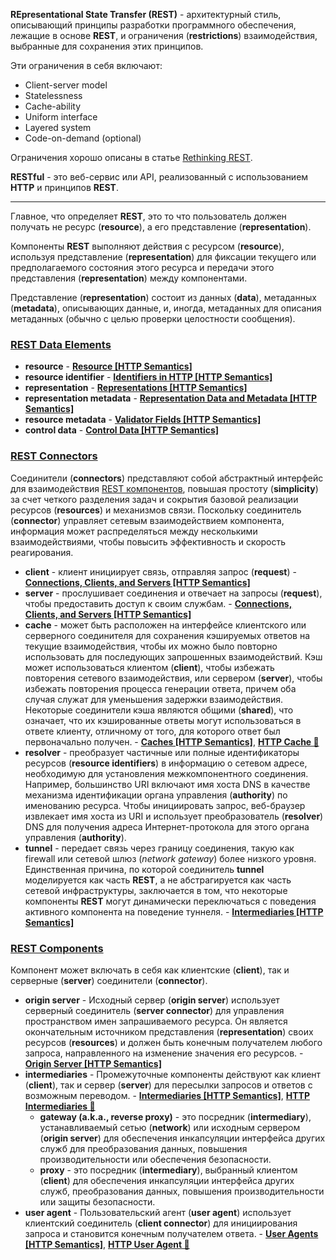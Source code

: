 **REpresentational State Transfer (REST)** - архитектурный стиль, описывающий принципы разработки программного обеспечения, лежащие в основе **REST**, и ограничения (**restrictions**) взаимодействия, выбранные для сохранения этих принципов.

Эти ограничения в себя включают:

- Client-server model
- Statelessness
- Cache-ability
- Uniform interface
- Layered system
- Code-on-demand (optional)

Ограничения хорошо описаны в статье [Rethinking REST](https://kieranpotts.com/rethinking-rest#_the_rest_constraints).

**RESTful** - это веб-сервис или API, реализованный с использованием **HTTP** и принципов **REST**.

___

Главное, что определяет **REST**, это то что пользователь должен получать не ресурс (**resource**), а его представление (**representation**).

Компоненты **REST** выполняют действия с ресурсом (**resource**), используя представление (**representation**) для фиксации текущего или предполагаемого состояния этого ресурса и передачи этого представления (**representation**) между компонентами.

Представление (**representation**) состоит из данных (**data**), метаданных (**metadata**), описывающих данные, и, иногда, метаданных для описания метаданных (обычно с целью проверки целостности сообщения).

### [REST Data Elements](https://ics.uci.edu/~fielding/pubs/dissertation/rest_arch_style.htm#tab_5_1)

- **resource** - [**Resource [HTTP Semantics]**](https://www.rfc-editor.org/rfc/rfc9110#section-3.1)
- **resource identifier** - [**Identifiers in HTTP [HTTP Semantics]**](https://www.rfc-editor.org/rfc/rfc9110#section-4)
- **representation** - [**Representations [HTTP Semantics]**](https://www.rfc-editor.org/rfc/rfc9110#section-3.2)
- **representation metadata** - [**Representation Data and Metadata [HTTP Semantics]**](https://www.rfc-editor.org/rfc/rfc9110#section-8)
- **resource metadata** - [**Validator Fields [HTTP Semantics]**](https://www.rfc-editor.org/rfc/rfc9110#name-validator-fields)
- **control data** - [**Control Data [HTTP Semantics]**](https://www.rfc-editor.org/rfc/rfc9110#message.control.data)

### [REST Connectors](https://ics.uci.edu/~fielding/pubs/dissertation/rest_arch_style.htm#tab_5_2)

Соединители (**connectors**) представляют собой абстрактный интерфейс для взаимодействия [REST компонентов](/#REST%20Components), повышая простоту (**simplicity**) за счет четкого разделения задач и сокрытия базовой реализации ресурсов (**resources**) и механизмов связи. Поскольку соединитель (**connector**) управляет сетевым взаимодействием компонента, информация может распределяться между несколькими взаимодействиями, чтобы повысить эффективность и скорость реагирования.

- **client** - клиент инициирует связь, отправляя запрос (**request**) - [**Connections, Clients, and Servers [HTTP Semantics]**](https://www.rfc-editor.org/rfc/rfc9110#section-3.3)
- **server** - прослушивает соединения и отвечает на запросы (**request**), чтобы предоставить доступ к своим службам. - [**Connections, Clients, and Servers [HTTP Semantics]**](https://www.rfc-editor.org/rfc/rfc9110#section-3.3)
- **cache** - может быть расположен на интерфейсе клиентского или серверного соединителя для сохранения кэшируемых ответов на текущие взаимодействия, чтобы их можно было повторно использовать для последующих запрошенных взаимодействий. Кэш может использоваться клиентом (**client**), чтобы избежать повторения сетевого взаимодействия, или сервером (**server**), чтобы избежать повторения процесса генерации ответа, причем оба случая служат для уменьшения задержки взаимодействия. Некоторые соединители кэша являются общими (**shared**), что означает, что их кэшированные ответы могут использоваться в ответе клиенту, отличному от того, для которого ответ был первоначально получен. - [**Caches [HTTP Semantics]**](https://www.rfc-editor.org/rfc/rfc9110#section-3.8), [**HTTP Cache 📂**](../../http/topics/cache.md)
- **resolver** - преобразует частичные или полные идентификаторы ресурсов (**resource identifiers**) в информацию о сетевом адресе, необходимую для установления межкомпонентного соединения. Например, большинство URI включают имя хоста DNS в качестве механизма идентификации органа управления (**authority**) по именованию ресурса. Чтобы инициировать запрос, веб-браузер извлекает имя хоста из URI и использует преобразователь (**resolver**) DNS для получения адреса Интернет-протокола для этого органа управления (**authority**).
- **tunnel** - передает связь через границу соединения, такую как firewall или сетевой шлюз (*network gateway*) более низкого уровня. Единственная причина, по которой соединитель **tunnel** моделируется как часть **REST**, а не абстрагируется как часть сетевой инфраструктуры, заключается в том, что некоторые компоненты **REST** могут динамически переключаться с поведения активного компонента на поведение туннеля. - [**Intermediaries [HTTP Semantics]**](https://www.rfc-editor.org/rfc/rfc9110#section-3.7)

### [REST Components](https://ics.uci.edu/~fielding/pubs/dissertation/rest_arch_style.htm#tab_5_3)

Компонент может включать в себя как клиентские (**client**), так и серверные (**server**) соединители (**connector**).

- **origin server** - Исходный сервер (**origin server**) использует серверный соединитель (**server connector**) для управления пространством имен запрашиваемого ресурса. Он является окончательным источником представления (**representation**) своих ресурсов (**resources**) и должен быть конечным получателем любого запроса, направленного на изменение значения его ресурсов. - [**Origin Server [HTTP Semantics]**](https://www.rfc-editor.org/rfc/rfc9110#section-3.6)
- **intermediaries** - Промежуточные компоненты действуют как клиент (**client**), так и сервер (**server**) для пересылки запросов и ответов с возможным переводом. - [**Intermediaries [HTTP Semantics]**](https://www.rfc-editor.org/rfc/rfc9110#section-3.7), [**HTTP Intermediaries 📂**](../../http/topics/intermediaries.md)
  - **gateway (a.k.a., reverse proxy)** - это посредник (**intermediary**), устанавливаемый сетью (**network**) или исходным сервером (**origin server**) для обеспечения инкапсуляции интерфейса других служб для преобразования данных, повышения производительности или обеспечения безопасности.
  - **proxy** - это посредник (**intermediary**), выбранный клиентом (**client**) для обеспечения инкапсуляции интерфейса других служб, преобразования данных, повышения производительности или защиты безопасности.
- **user agent** - Пользовательский агент (**user agent**) использует клиентский соединитель (**client connector**) для инициирования запроса и становится конечным получателем ответа. - [**User Agents [HTTP Semantics]**](https://www.rfc-editor.org/rfc/rfc9110#section-3.5), [**HTTP User Agent 📂**](../../http/topics/user-agent.md)
